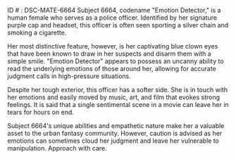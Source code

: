 ID # : DSC-MATE-6664
Subject 6664, codename "Emotion Detector," is a human female who serves as a police officer. Identified by her signature purple cap and headset, this officer is often seen sporting a silver chain and smoking a cigarette.

Her most distinctive feature, however, is her captivating blue clown eyes that have been known to draw in her suspects and disarm them with a simple smile. "Emotion Detector" appears to possess an uncanny ability to read the underlying emotions of those around her, allowing for accurate judgment calls in high-pressure situations.

Despite her tough exterior, this officer has a softer side. She is in touch with her emotions and easily moved by music, art, and film that evokes strong feelings. It is said that a single sentimental scene in a movie can leave her in tears for hours on end.

Subject 6664's unique abilities and empathetic nature make her a valuable asset to the urban fantasy community. However, caution is advised as her emotions can sometimes cloud her judgment and leave her vulnerable to manipulation. Approach with care.